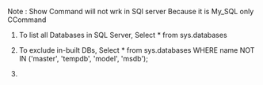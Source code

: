 Note : Show Command will not wrk in SQl server Because it is My_SQL only CCommand
1. To list all Databases in SQL Server,
Select * from sys.databases 


2. To exclude in-built DBs,
Select * from sys.databases WHERE name NOT IN ('master', 'tempdb', 'model', 'msdb');

3. 
